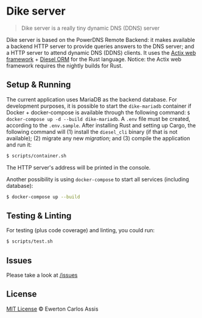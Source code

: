 # Dike server

> Dike server is a really tiny dynamic DNS (DDNS) server

Dike server is based on the PowerDNS Remote Backend: it makes available a backend HTTP server
to provide queries answers to the DNS server; and a HTTP server to attend dynamic DNS (DDNS) clients.
It uses the [Actix web framework](https://actix.rs/) + [Diesel ORM](http://diesel.rs/) for
the Rust language. Notice: the Actix web framework requires the nightly builds for Rust.

## Setup & Running

The current application uses MariaDB as the backend database. For development purposes, it is possible
to start the `dike-mariadb` container if Docker + docker-compose is available through the following
command: `$ docker-compose up -d --build dike-mariadb`. A `.env` file must be created, according to the
`.env.sample`. After installing Rust and setting up Cargo, the following command will (1) install the
`diesel_cli` binary (if that is not available); (2) migrate any new *migration*; and (3) compile the
application and run it:

```sh
$ scripts/container.sh
```

The HTTP server's address will be printed in the console.

Another possibility is using `docker-compose` to start all services (including database):

```sh
$ docker-compose up --build
```

## Testing & Linting

For testing (plus code coverage) and linting, you could run:

```sh
$ scripts/test.sh
```

## Issues

Please take a look at [/issues](https://github.com/earaujoassis/dike-server/issues)

## License

[MIT License](http://earaujoassis.mit-license.org/) &copy; Ewerton Carlos Assis
